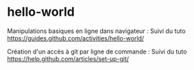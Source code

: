 # hello-world

Manipulations basiques en ligne dans navigateur : 
Suivi du tuto https://guides.github.com/activities/hello-world/

Création d'un accès à git par ligne de commande : 
Suivi du tuto https://help.github.com/articles/set-up-git/
